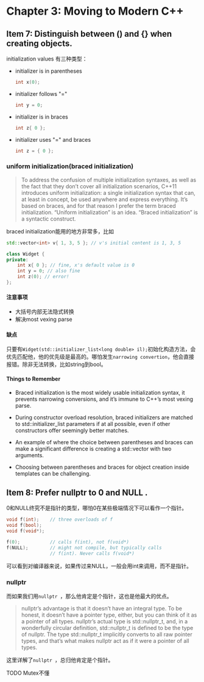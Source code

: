 # Chapter 3: Moving to Modern C++

## Item 7: Distinguish between () and {} when creating objects.

initialization values 有三种类型：

- initializer is in parentheses

  ```c++
  int x(0);
  ```

- initializer follows "="

  ```c++
  int y = 0;
  ```

- initializer is in braces

  ```c++
  int z{ 0 };
  ```

- initializer uses "=" and braces

  ```c++
  int z = { 0 }; 
  ```



### uniform initialization(braced initialization)

> To address the confusion of multiple initialization syntaxes, as well as the fact that
> they don’t cover all initialization scenarios, C++11 introduces uniform initialization:
> a single initialization syntax that can, at least in concept, be used anywhere and
> express everything. It’s based on braces, and for that reason I prefer the term braced
> initialization. “Uniform initialization” is an idea. “Braced initialization” is a syntactic
> construct.

braced initialization能用的地方非常多，比如

```c++
std::vector<int> v{ 1, 3, 5 }; // v's initial content is 1, 3, 5

class Widget {
private:
    int x{ 0 }; // fine, x's default value is 0
    int y = 0; // also fine
    int z(0); // error!
};
```



#### 注意事项

- 大括号内部无法隐式转换
- 解决most vexing parse



#### 缺点

只要有`Widget(std::initializer_list<long double> il);`初始化构造方法，会优先匹配他，他的优先级是最高的。哪怕发生`narrowing convertion`，他会直接报错。除非无法转换，比如string到bool。



#### Things to Remember

- Braced initialization is the most widely usable initialization syntax, it prevents narrowing conversions, and it’s immune to C++’s most vexing parse.
- During constructor overload resolution, braced initializers are matched to std::initializer_list parameters if at all possible, even if other constructors offer seemingly better matches.

- An example of where the choice between parentheses and braces can make a significant difference is creating a std::vector<numeric type> with two arguments.

- Choosing between parentheses and braces for object creation inside templates can be challenging.



## Item 8: Prefer nullptr to 0 and NULL .

0和NULL终究不是指针的类型，哪怕0在某些极端情况下可以看作一个指针。

```c++
void f(int); 	// three overloads of f
void f(bool);
void f(void*);

f(0); 			// calls f(int), not f(void*)
f(NULL); 		// might not compile, but typically calls
				// f(int). Never calls f(void*)
```

可以看到对编译器来说，如果传过来NULL，一般会用int来调用，而不是指针。



### nullptr 

而如果我们用`nullptr `，那么他肯定是个指针，这也是他最大的优点。

> nullptr’s advantage is that it doesn’t have an integral type. To be honest, it doesn’t
> have a pointer type, either, but you can think of it as a pointer of all types. nullptr’s
> actual type is std::nullptr_t, and, in a wonderfully circular definition,
> std::nullptr_t is defined to be the type of nullptr. The type std::nullptr_t
> implicitly converts to all raw pointer types, and that’s what makes nullptr act as if it
> were a pointer of all types.

这里详解了`nullptr `，总归他肯定是个指针。



TODO Mutex不懂